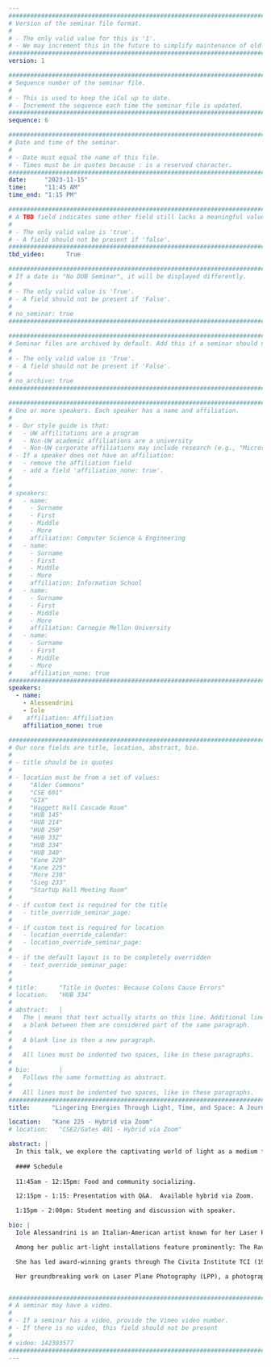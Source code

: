 ```yaml
---
################################################################################
# Version of the seminar file format.
#
# - The only valid value for this is '1'.
# - We may increment this in the future to simplify maintenance of old seminars.
################################################################################
version: 1

################################################################################
# Sequence number of the seminar file.
#
# - This is used to keep the iCal up to date.
# - Increment the sequence each time the seminar file is updated.
################################################################################
sequence: 6

################################################################################
# Date and time of the seminar.
#
# - Date must equal the name of this file.
# - Times must be in quotes because : is a reserved character.
################################################################################
date:     "2023-11-15"
time:     "11:45 AM"
time_end: "1:15 PM"

################################################################################
# A TBD field indicates some other field still lacks a meaningful value.
#
# - The only valid value is 'true'.
# - A field should not be present if 'false'.
################################################################################
tbd_video:      True

################################################################################
# If a date is "No DUB Seminar", it will be displayed differently.
#
# - The only valid value is 'True'.
# - A field should not be present if 'False'.
#
# no_seminar: true
################################################################################

################################################################################
# Seminar files are archived by default. Add this if a seminar should not be.
#
# - The only valid value is 'True'.
# - A field should not be present if 'False'.
#
# no_archive: true
################################################################################

################################################################################
# One or more speakers. Each speaker has a name and affiliation.
#
# - Our style guide is that:
#   - UW affilitations are a program
#   - Non-UW academic affiliations are a university
#   - Non-UW corporate affiliations may include research (e.g., "Microsoft Research")
# - If a speaker does not have an affiliation:
#   - remove the affiliation field
#   - add a field 'affiliation_none: true'.
#
#
# speakers:
#   - name: 
#     - Surname
#     - First
#     - Middle
#     - More
#     affiliation: Computer Science & Engineering 
#   - name: 
#     - Surname
#     - First
#     - Middle
#     - More
#     affiliation: Information School 
#   - name: 
#     - Surname
#     - First
#     - Middle
#     - More
#     affiliation: Carnegie Mellon University 
#   - name:
#     - Surname
#     - First
#     - Middle
#     - More
#     affiliation_none: true
################################################################################
speakers:
  - name: 
    - Alessendrini
    - Iole
#    affiliation: Affiliation
    affiliation_none: true

################################################################################
# Our core fields are title, location, abstract, bio.
#
# - title should be in quotes
#
# - location must be from a set of values:
#     "Alder Commons"
#     "CSE 691"
#     "GIX"
#     "Haggett Hall Cascade Room"
#     "HUB 145"
#     "HUB 214"
#     "HUB 250"
#     "HUB 332"
#     "HUB 334"
#     "HUB 340"
#     "Kane 220"
#     "Kane 225"
#     "More 230"
#     "Sieg 233"
#     "StartUp Hall Meeting Room"
#
# - if custom text is required for the title
#   - title_override_seminar_page:
#
# - if custom text is required for location
#   - location_override_calendar:
#   - location_override_seminar_page:
#
# - if the default layout is to be completely overridden
#   - text_override_seminar_page:
#
#
# title:      "Title in Quotes: Because Colons Cause Errors"
# location:   "HUB 334"
#
# abstract:   |
#   The | means that text actually starts on this line. Additional lines without
#   a blank between them are considered part of the same paragraph.
#
#   A blank line is then a new paragraph.
#
#   All lines must be indented two spaces, like in these paragraphs.
#
# bio:        |
#   Follows the same formatting as abstract.
#
#   All lines must be indented two spaces, like in these paragraphs.
################################################################################
title:      "Lingering Energies Through Light, Time, and Space: A Journey in The Arctic"

location:   "Kane 225 - Hybrid via Zoom"
# location:   "CSE2/Gates 401 - Hybrid via Zoom"

abstract: |
  In this talk, we explore the captivating world of light as a medium for artistic expression through the lens of art and technology with Iole Alessandrini, an artist known for her innovative work with light. Light, though intangible, plays a fundamental role in our perception of the world and can transcend the boundaries of traditional art mediums. Iole's journey into the realm of light as an artistic medium is a tale of inspiration, mentorship, and an unquenchable thirst for understanding this elusive yet ever-present phenomenon. Iole’s recent Arctic expedition with her Laser Plane Photography brings yet an original insight into a place in the world that plays a crucial role in maintaining our overall ecosystem's well-being. 
  
  #### Schedule 
  
  11:45am - 12:15pm: Food and community socializing.

  12:15pm - 1:15: Presentation with Q&A.  Available hybrid via Zoom.

  1:15pm - 2:00pm: Student meeting and discussion with speaker.

bio: |
  Iole Alessandrini is an Italian-American artist known for her Laser Plane Photography and large scale installations. She holds Master’s degrees from both the University La Sapienza in Rome, Italy, and the University of Washington in Seattle, the USA. Alessandrini is the recipient of fellowships and awards including Betty Bowen Award; Pollock-Krasner; The Civita Institute; Rockefeller Film and Video Nominee. She has taught in Italy through the Comparative History of Ideas Department at the University of Washington before joining DigiPen Institute of Technology where she teaches Art History; and at Bellevue College, teaching Color Theory and Typography. Alessandrini is a licensed architect in Italy in the Lazio Region (1987-2001), 

  Among her public art-light installations feature prominently: The Raven and The Light; Counterbalance Park; Capitol Hill Library; Westlake Fountain all in Seattle, and Luminous Forest in Edmonds, using interactive technologies with a focus on sustainable resources using solar-powered technology. Her recent expedition to the Arctic Circle aligns with her interest in sustainable environments. 

  She has led award-winning grants through The Civita Institute TCI (1996-2022) resulting in the World Monument Fund nomination for the preservation of the 3000 years old Civita di Bagnoregio. She served as president of the TCI from 2016-2018. She is a SOIL member, Seattle artists-run gallery.

  Her groundbreaking work on Laser Plane Photography (LPP), a photographic technique she invented, captures a light phenomenon in time exposure when objects and/or people move through the Laser Plane (Jack Straw Production 2004). She calls those photos Ioleograms™ her name + photograms. The LLP features in her recent expedition to the Arctic Circle. 


################################################################################
# A seminar may have a video.
#
# - If a seminar has a video, provide the Vimeo video number.
# - If there is no video, this field should not be present
#
# video: 142303577
################################################################################
---
```

